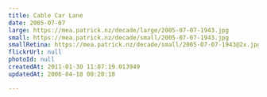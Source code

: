 ```yaml
---
title: Cable Car Lane
date: 2005-07-07
large: https://mea.patrick.nz/decade/large/2005-07-07-1943.jpg
small: https://mea.patrick.nz/decade/small/2005-07-07-1943.jpg
smallRetina: https://mea.patrick.nz/decade/small/2005-07-07-1943@2x.jpg
flickrUrl: null
photoId: null
createdAt: 2011-01-30 11:07:19.013949
updatedAt: 2006-04-18 00:20:18

---
```


